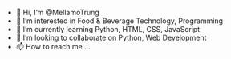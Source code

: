 - 👋 Hi, I’m @MellamoTrung
- 👀 I’m interested in Food & Beverage Technology, Programming
- 🌱 I’m currently learning Python, HTML, CSS, JavaScript
- 💞️ I’m looking to collaborate on Python, Web Development
- 📫 How to reach me ...

<!---
MellamoTrung/MellamoTrung is a ✨ special ✨ repository because its `README.md` (this file) appears on your GitHub profile.
You can click the Preview link to take a look at your changes.
--->
